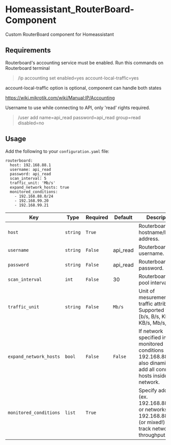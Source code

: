 # Homeassistant_RouterBoard-Component
Custom RouterBoard component for Homeassistant

## Requirements
Routerboard's accounting service must be enabled.
Run this commands on Routerboard terminal
> /ip accounting set enabled=yes account-local-traffic=yes

account-local-traffic option is optional, component can handle both states

https://wiki.mikrotik.com/wiki/Manual:IP/Accounting

Username to use while connecting to API, only 'read' rights required.
> /user add name=api_read password=api_read group=read disabled=no

## Usage
Add the following to your `configuration.yaml` file:

```
routerboard:
  host: 192.168.88.1
  username: api_read
  password: api_read
  scan_interval: 5
  traffic_unit: 'Mb/s'
  expand_network_hosts: true
  monitored_conditions:
    - 192.168.88.0/24
    - 192.168.99.20
    - 192.168.99.21
```

Key | Type | Required | Default | Description
-- | -- | -- | -- | --
`host` | `string` | `True` | | Routerboard hostname/IP address.
`username` | `string` | `False` | api_read | Routerboard API username.
`password` | `string` | `False` | api_read | Routerboard API password.
`scan_interval` | `int` | `False` | 30 | Routerboard data pool interval
`traffic_unit` | `string` | `False` | `Mb/s` | Unit of mesurement for traffic attributes. Supported values [b/s, B/s, Kb/s, KB/s, Mb/s, MB/s]
`expand_network_hosts` | `bool` | `False` | `False` | If network specified in monitored conditions (ex. 192.168.88.0/24) also dinamicaly add all connected hosts inside the network.
`monitored_conditions` | `list` | `True` | | Specify address (ex. 192.168.88.123) or networks (ex. 192.168.88.0/24) (or mixed!) to track network throughput. 


